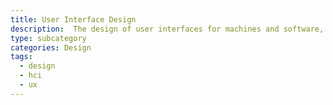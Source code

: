 ```yaml
---
title: User Interface Design
description:  The design of user interfaces for machines and software, such as computers, home appliances, mobile devices, and other electronic devices, with the focus on maximizing the user experience
type: subcategory
categories: Design
tags:
  - design
  - hci
  - ux
---
```

